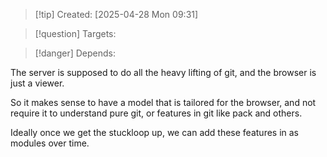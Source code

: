 
>[!tip] Created: [2025-04-28 Mon 09:31]

>[!question] Targets: 

>[!danger] Depends: 

The server is supposed to do all the heavy lifting of git, and the browser is just a viewer.

So it makes sense to have a model that is tailored for the browser, and not require it to understand pure git, or features in git like pack and others.

Ideally once we get the stuckloop up, we can add these features in as modules over time.